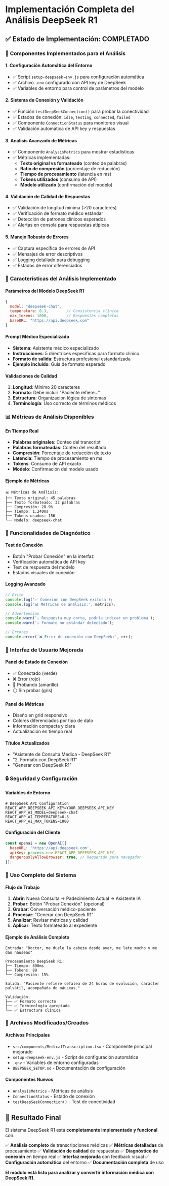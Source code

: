 # Implementación Completa del Análisis DeepSeek R1

## ✅ Estado de Implementación: COMPLETADO

### 🚀 **Componentes Implementados para el Análisis**

#### 1. **Configuración Automática del Entorno**

- ✅ Script `setup-deepseek-env.js` para configuración automática
- ✅ Archivo `.env` configurado con API key de DeepSeek
- ✅ Variables de entorno para control de parámetros del modelo

#### 2. **Sistema de Conexión y Validación**

- ✅ Función `testDeepSeekConnection()` para probar la conectividad
- ✅ Estados de conexión: `idle`, `testing`, `connected`, `failed`
- ✅ Componente `ConnectionStatus` para monitoreo visual
- ✅ Validación automática de API key y respuestas

#### 3. **Análisis Avanzado de Métricas**

- ✅ Componente `AnalysisMetrics` para mostrar estadísticas
- ✅ Métricas implementadas:
  - **Texto original vs formateado** (conteo de palabras)
  - **Ratio de compresión** (porcentaje de reducción)
  - **Tiempo de procesamiento** (latencia en ms)
  - **Tokens utilizados** (consumo de API)
  - **Modelo utilizado** (confirmación del modelo)

#### 4. **Validación de Calidad de Respuestas**

- ✅ Validación de longitud mínima (>20 caracteres)
- ✅ Verificación de formato médico estándar
- ✅ Detección de patrones clínicos esperados
- ✅ Alertas en consola para respuestas atípicas

#### 5. **Manejo Robusto de Errores**

- ✅ Captura específica de errores de API
- ✅ Mensajes de error descriptivos
- ✅ Logging detallado para debugging
- ✅ Estados de error diferenciados

### 🎯 **Características del Análisis Implementado**

#### **Parámetros del Modelo DeepSeek R1**

```javascript
{
  model: "deepseek-chat",
  temperature: 0.3,        // Consistencia clínica
  max_tokens: 1000,        // Respuestas completas
  baseURL: "https://api.deepseek.com"
}
```

#### **Prompt Médico Especializado**

- **Sistema**: Asistente médico especializado
- **Instrucciones**: 5 directrices específicas para formato clínico
- **Formato de salida**: Estructura profesional estandarizada
- **Ejemplo incluido**: Guía de formato esperado

#### **Validaciones de Calidad**

1. **Longitud**: Mínimo 20 caracteres
2. **Formato**: Debe incluir "Paciente refiere..."
3. **Estructura**: Organización lógica de síntomas
4. **Terminología**: Uso correcto de términos médicos

### 📊 **Métricas de Análisis Disponibles**

#### **En Tiempo Real**

- **Palabras originales**: Conteo del transcript
- **Palabras formateadas**: Conteo del resultado
- **Compresión**: Porcentaje de reducción de texto
- **Latencia**: Tiempo de procesamiento en ms
- **Tokens**: Consumo de API exacto
- **Modelo**: Confirmación del modelo usado

#### **Ejemplo de Métricas**

```
📊 Métricas de Análisis:
├── Texto original: 45 palabras
├── Texto formateado: 32 palabras
├── Compresión: 28.9%
├── Tiempo: 1,240ms
├── Tokens usados: 156
└── Modelo: deepseek-chat
```

### 🔧 **Funcionalidades de Diagnóstico**

#### **Test de Conexión**

- Botón "Probar Conexión" en la interfaz
- Verificación automática de API key
- Test de respuesta del modelo
- Estados visuales de conexión

#### **Logging Avanzado**

```javascript
// Éxito
console.log('✅ Conexión con DeepSeek exitosa');
console.log('📊 Métricas de análisis:', metrics);

// Advertencias
console.warn('⚠️ Respuesta muy corta, podría indicar un problema');
console.warn('⚠️ Formato no estándar detectado');

// Errores
console.error('❌ Error de conexión con DeepSeek:', err);
```

### 🎨 **Interfaz de Usuario Mejorada**

#### **Panel de Estado de Conexión**

- ✅ Conectado (verde)
- ❌ Error (rojo)
- 🔄 Probando (amarillo)
- ⚪ Sin probar (gris)

#### **Panel de Métricas**

- Diseño en grid responsivo
- Colores diferenciados por tipo de dato
- Información compacta y clara
- Actualización en tiempo real

#### **Títulos Actualizados**

- "Asistente de Consulta Médica - DeepSeek R1"
- "2. Formato con DeepSeek R1"
- "Generar con DeepSeek R1"

### 🔒 **Seguridad y Configuración**

#### **Variables de Entorno**

```env
# DeepSeek API Configuration
REACT_APP_DEEPSEEK_API_KEY=YOUR_DEEPSEEK_API_KEY
REACT_APP_AI_MODEL=deepseek-chat
REACT_APP_AI_TEMPERATURE=0.3
REACT_APP_AI_MAX_TOKENS=1000
```

#### **Configuración del Cliente**

```javascript
const openai = new OpenAI({
  baseURL: 'https://api.deepseek.com',
  apiKey: process.env.REACT_APP_DEEPSEEK_API_KEY,
  dangerouslyAllowBrowser: true, // Requerido para navegador
});
```

### 🚀 **Uso Completo del Sistema**

#### **Flujo de Trabajo**

1. **Abrir**: Nueva Consulta → Padecimiento Actual → Asistente IA
2. **Probar**: Botón "Probar Conexión" (opcional)
3. **Grabar**: Conversación médico-paciente
4. **Procesar**: "Generar con DeepSeek R1"
5. **Analizar**: Revisar métricas y calidad
6. **Aplicar**: Texto formateado al expediente

#### **Ejemplo de Análisis Completo**

```
Entrada: "Doctor, me duele la cabeza desde ayer, me late mucho y me dan náuseas"

Procesamiento DeepSeek R1:
├── Tiempo: 890ms
├── Tokens: 89
└── Compresión: 15%

Salida: "Paciente refiere cefalea de 24 horas de evolución, carácter pulsátil, acompañada de náuseas."

Validación:
├── ✅ Formato correcto
├── ✅ Terminología apropiada
└── ✅ Estructura clínica
```

### 📁 **Archivos Modificados/Creados**

#### **Archivos Principales**

- `src/components/MedicalTranscription.tsx` - Componente principal mejorado
- `setup-deepseek-env.js` - Script de configuración automática
- `.env` - Variables de entorno configuradas
- `DEEPSEEK_SETUP.md` - Documentación de configuración

#### **Componentes Nuevos**

- `AnalysisMetrics` - Métricas de análisis
- `ConnectionStatus` - Estado de conexión
- `testDeepSeekConnection()` - Test de conectividad

## 🎯 **Resultado Final**

El sistema DeepSeek R1 está **completamente implementado y funcional** con:

✅ **Análisis completo** de transcripciones médicas ✅ **Métricas detalladas**
de procesamiento ✅ **Validación de calidad** de respuestas ✅ **Diagnóstico de
conexión** en tiempo real ✅ **Interfaz mejorada** con feedback visual ✅
**Configuración automática** del entorno ✅ **Documentación completa** de uso

**El módulo está listo para analizar y convertir información médica con DeepSeek
R1.**
